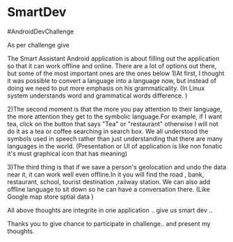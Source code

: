 # SmartDev
#AndroidDevChallenge

As per challenge give 

The Smart Assistant Android application is about filling out the application so that it can work offline and online.
There are a lot of options out there, but some of the most important ones are the ones below
1)At first, I thought it was possible to convert a language into a language now, but instead of doing we need to put more emphasis on his grammaticality.
(In Linux system understands word and grammatical words difference. )

2)The second moment is that the more you pay attention to their language, the more attention they get to the symbolic language.For example, if I want tea, click on the button that says "Tea"  or "restaurant" otherwise I will not do it as a tea or coffee searching in search box.
We all understood the symbols used in speech rather than just understanding that there are many languages ​​in the world.
(Presentation or UI of application is like non fonatic it's must graphical icon that has meaning)

3)The third thing is that if we save a person's geolocation and undo the data near it, it can work well even offline.In it you will find the road , bank, restaurant, school, tourist destination ,railway station.
We can also add offline language to sit down so he can have a conversation there.
(Like Google map store sptial data )

All above thoughts  are integrite in one application .. give us smart dev 
..

Thanks you to give chance to participate in challenge.. and present my thoughts.
